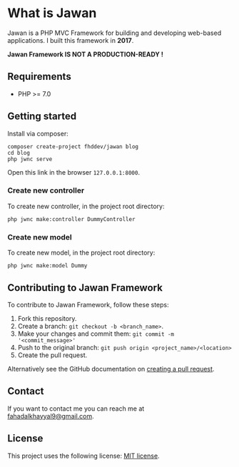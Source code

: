 # What is Jawan

Jawan is a PHP MVC Framework for building and developing web-based applications.
I built this framework in **2017**.

**Jawan Framework IS NOT A PRODUCTION-READY !**

## Requirements

* PHP >= 7.0

## Getting started

Install via composer:

```shell
composer create-project fhddev/jawan blog
cd blog
php jwnc serve
```

Open this link in the browser `127.0.0.1:8000`.

### Create new controller

To create new controller, in the project root directory:

```shell
php jwnc make:controller DummyController
```

### Create new model

To create new model, in the project root directory:

```shell
php jwnc make:model Dummy
```

## Contributing to Jawan Framework

To contribute to Jawan Framework, follow these steps:

1. Fork this repository.
2. Create a branch: `git checkout -b <branch_name>`.
3. Make your changes and commit them: `git commit -m '<commit_message>'`
4. Push to the original branch: `git push origin <project_name>/<location>`
5. Create the pull request.

Alternatively see the GitHub documentation on [creating a pull request](https://help.github.com/en/github/collaborating-with-issues-and-pull-requests/creating-a-pull-request).

## Contact

If you want to contact me you can reach me at <fahadalkhayyal9@gmail.com>.

## License

This project uses the following license: [MIT license](https://opensource.org/licenses/MIT).
